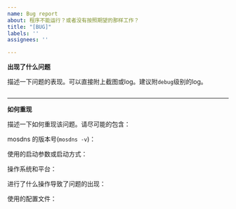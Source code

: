 ```yaml
---
name: Bug report
about: 程序不能运行？或者没有按照期望的那样工作？
title: "[BUG]"
labels: ''
assignees: ''

---
```


<!--感谢您热心的反馈Bug。您的描述越详细越有助于定位和解决Bug。不提供有效信息的反馈可能会被直接关闭。-->

**出现了什么问题**

描述一下问题的表现。可以直接附上截图或log。建议附`debug`级别的log。

<!--如果有log，复制下面的框里 -->
```txt

```

---

**如何重现**

描述一下如何重现该问题。请尽可能的包含：

mosdns 的版本号(`mosdns -v`)：

使用的启动参数或启动方式：

操作系统和平台：

进行了什么操作导致了问题的出现：

使用的配置文件：

<!-- 将配置文件复制复制下面的框里，提示：ecs 部分的配置可能泄漏隐私，请打码。 -->
```yaml

````
